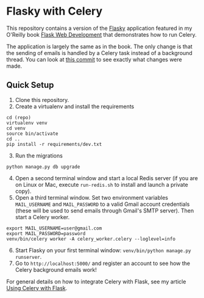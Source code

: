 Flasky with Celery
==================

This repository contains a version of the [Flasky](https://github.com/miguelgrinberg/flasky) application featured in my O'Reilly book [Flask Web Development](http://www.flaskbook.com) that demonstrates how to run Celery.

The application is largely the same as in the book. The only change is that the sending of emails is handled by a Celery task instead of a background thread. You can look at [this commit](https://github.com/miguelgrinberg/flasky-with-celery/commit/a5bcdc4380e2858d825cf9060213d08bfa07a73a) to see exactly what changes were made.

Quick Setup
-----------

1. Clone this repository.
2. Create a virtualenv and install the requirements 

```
cd (repo)
virtualenv venv
cd venv
source bin/activate
cd ..
pip install -r requirements/dev.txt
```
3. Run the migrations
```
python manage.py db upgrade
```
4. Open a second terminal window and start a local Redis server (if you are on Linux or Mac, execute `run-redis.sh` to install and launch a private copy).
5. Open a third terminal window. Set two environment variables `MAIL_USERNAME` and `MAIL_PASSWORD` to a valid Gmail account credentials (these will be used to send emails through Gmail's SMTP server). Then start a Celery worker. 
```
export MAIL_USERNAME=user@gmail.com
export MAIL_PASSWORD=password
venv/bin/celery worker -A celery_worker.celery --loglevel=info
```

6. Start Flasky on your first terminal window: `venv/bin/python manage.py runserver`.
7. Go to `http://localhost:5000/` and register an account to see how the Celery background emails work!

For general details on how to integrate Celery with Flask, see my article [Using Celery with Flask](http://blog.miguelgrinberg.com/post/using-celery-with-flask).
